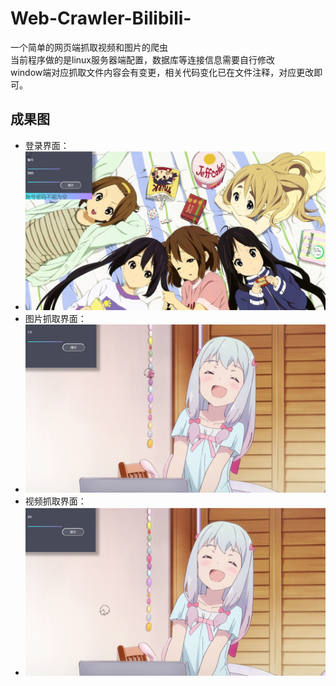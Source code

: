# Web-Crawler-Bilibili-
一个简单的网页端抓取视频和图片的爬虫  
当前程序做的是linux服务器端配置，数据库等连接信息需要自行修改  
window端对应抓取文件内容会有变更，相关代码变化已在文件注释，对应更改即可。
## 成果图
- 登录界面：  
- ![登录.png](Preloadpitures/登录.png)
- 图片抓取界面：  
- ![图片.png](Preloadpitures/图片.png)
- 视频抓取界面：  
- ![视频.png](Preloadpitures/视频.png)

